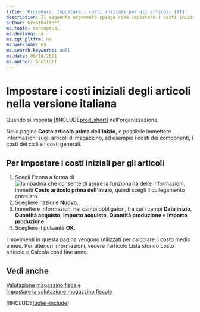 ```yaml
---
title: 'Procedura: Impostare i costi iniziali per gli articoli [IT]'
description: Il seguente argomento spiega come impostare i costi iniziali dell'articolo con la funzione Costo articolo prima dell'inizio.
author: brentholtorf
ms.topic: conceptual
ms.devlang: na
ms.tgt_pltfrm: na
ms.workload: na
ms.search.keywords: null
ms.date: 06/18/2021
ms.author: bholtorf
---
```

# Impostare i costi iniziali degli articoli nella versione italiana
Quando si imposta [!INCLUDE[prod_short](../../includes/prod_short.md)] nell'organizzazione.  

Nella pagina **Costo articolo prima dell'inizio**, è possibile immettere informazioni sugli articoli di magazzino, ad esempio i costi dei componenti, i costi dei cicli e i costi generali.  

## Per impostare i costi iniziali per gli articoli  

1.  Scegli l'icona a forma di ![lampadina che consente di aprire la funzionalità delle informazioni.](../../media/ui-search/search_small.png "Informazioni sull'operazione che si desidera eseguire") immetti **Costo articolo prima dell'inizio**, quindi scegli il collegamento correlato.  
2.  Scegliere l'azione **Nuovo**.  
3.  Immettere informazioni nei campi obbligatori, tra cui i campi **Data inizio**, **Quantità acquisto**, **Importo acquisto**, **Quantità produzione** e **Importo produzione**.  
4.  Scegliere il pulsante **OK**.  

I movimenti in questa pagina vengono utilizzati per calcolare il costo medio annuo. Per ulteriori informazioni, vedere l'articolo Lista storico costo articolo e Calcola costi fine anno.  

## Vedi anche  
 [Valutazione magazzino fiscale](fiscal-inventory-valuation.md)   
 [Impostare la valutazione magazzino fiscale](how-to-set-up-fiscal-inventory-valuation.md)   


[!INCLUDE[footer-include](../../includes/footer-banner.md)]